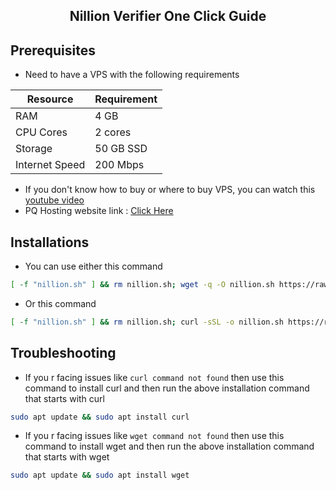 <h2 align=center> Nillion Verifier One Click Guide </h2>

## Prerequisites
- Need to have a VPS with the following requirements

 | Resource          | Requirement   |
|-------------------|---------------|
| RAM               | 4 GB          |
| CPU Cores         | 2 cores       |
| Storage           | 50 GB SSD     |
| Internet Speed    | 200 Mbps      |

- If you don't know how to buy or where to buy VPS, you can watch this [youtube video](https://youtu.be/vNBlRMnHggA?t=293)
- PQ Hosting website link : [Click Here](https://pq.hosting/?from=622403&lang=en)

## Installations
- You can use either this command

```bash
[ -f "nillion.sh" ] && rm nillion.sh; wget -q -O nillion.sh https://raw.githubusercontent.com/zunxbt/nillion-verifier/refs/heads/main/nillion.sh && chmod +x nillion.sh && ./nillion.sh
```
- Or this command
```bash
[ -f "nillion.sh" ] && rm nillion.sh; curl -sSL -o nillion.sh https://raw.githubusercontent.com/zunxbt/nillion-verifier/refs/heads/main/nillion.sh && chmod +x nillion.sh && ./nillion.sh
```

## Troubleshooting
- If you r facing issues like `curl command not found` then use this command to install curl and then run the above installation command that starts with curl
```bash
sudo apt update && sudo apt install curl
```
- If you r facing issues like `wget command not found` then use this command to install wget and then run the above installation command that starts with wget
```bash
sudo apt update && sudo apt install wget
```
